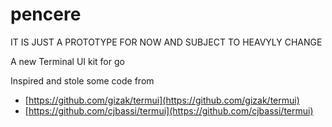 # pencere

IT IS JUST A PROTOTYPE FOR NOW AND SUBJECT TO HEAVYLY CHANGE 

A new Terminal UI kit for go



Inspired and stole some code from 

- [https://github.com/gizak/termui](https://github.com/gizak/termui)
- [https://github.com/cjbassi/termui](https://github.com/cjbassi/termui)

